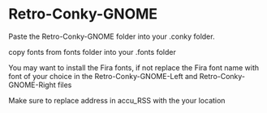 # Retro-Conky-GNOME
Paste the Retro-Conky-GNOME folder into your .conky folder.

copy fonts from fonts folder into your .fonts folder

You may want to install the Fira fonts, if not replace the Fira font name with font of your choice in the Retro-Conky-GNOME-Left and Retro-Conky-GNOME-Right files

Make sure to replace address in accu_RSS with the your location
